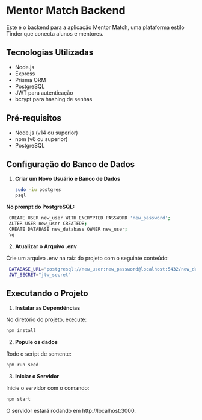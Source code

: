 # Mentor Match Backend

Este é o backend para a aplicação Mentor Match, uma plataforma estilo Tinder que conecta alunos e mentores.

## Tecnologias Utilizadas

- Node.js
- Express
- Prisma ORM
- PostgreSQL
- JWT para autenticação
- bcrypt para hashing de senhas

## Pré-requisitos

- Node.js (v14 ou superior)
- npm (v6 ou superior)
- PostgreSQL

## Configuração do Banco de Dados

1. **Criar um Novo Usuário e Banco de Dados**

   ```bash
   sudo -iu postgres
   psql
   ```

**No prompt do PostgreSQL:**

   ```bash
    CREATE USER new_user WITH ENCRYPTED PASSWORD 'new_password';
    ALTER USER new_user CREATEDB;
    CREATE DATABASE new_database OWNER new_user;
    \q
   ```

2. **Atualizar o Arquivo .env**

Crie um arquivo .env na raiz do projeto com o seguinte conteúdo:

   ```bash
    DATABASE_URL="postgresql://new_user:new_password@localhost:5432/new_database?schema=public"
    JWT_SECRET="jtw_secret"
   ```

## Executando o Projeto

1. **Instalar as Dependências**

No diretório do projeto, execute:

```bash
npm install
```

2. **Popule os dados**

Rode o script de semente:

```bash
npm run seed
```

3. **Iniciar o Servidor**

Inicie o servidor com o comando:

```bash
npm start
```

O servidor estará rodando em http://localhost:3000.
